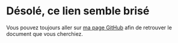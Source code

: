 # Désolé, ce lien semble brisé

Vous pouvez toujours aller sur [ma page GitHub](https://github.com/Sweeney97) afin de retrouver le document que vous cherchiez.
